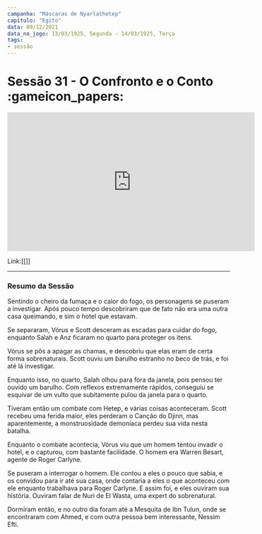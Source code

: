 ```yaml
---
campanha: "Máscaras de Nyarlathotep"
capítulo: "Egito"
data: 09/12/2021
data_no_jogo: 13/03/1925, Segunda - 14/03/1925, Terça
tags: 
- sessão
---
```

# Sessão 31 - O Confronto e o Conto :gameicon_papers:

<div align="center"><iframe width="560" height="315" src="https://www.youtube.com/embed/7gdi_tzyndE" title="YouTube video player" frameborder="0" allow="accelerometer; autoplay; clipboard-write; encrypted-media; gyroscope; picture-in-picture" allowfullscreen></iframe></div>

Link:[[]]

---
### Resumo da Sessão
Sentindo o cheiro da fumaça e o calor do fogo, os personagens se puseram a investigar. Após pouco tempo descobriram que de fato não era uma outra casa queimando, e sim o hotel que estavam.

Se separaram, Vórus e Scott desceram as escadas para cuidar do fogo, enquanto Salah e Anz ficaram no quarto para proteger os itens.

Vórus se pôs a apagar as chamas, e descobriu que elas eram de certa forma sobrenaturais. Scott ouviu um barulho estranho no beco de trás, e foi até lá investigar.

Enquanto isso, no quarto, Salah olhou para fora da janela, pois pensou ter ouvido um barulho. Com reflexos extremamente rápidos, conseguiu se esquivar de um vulto que subitamente pulou da janela para o quarto.

Tiveram então um combate com Hetep, e várias coisas aconteceram. Scott recebeu uma ferida maior, eles perderam o Canção do Djinn, mas aparentemente, a monstruosidade demoníaca perdeu sua vida nesta batalha.

Enquanto o combate acontecia, Vórus viu que um homem tentou invadir o hotel, e o capturou, com bastante facilidade. O homem era Warren Besart, agente de Roger Carlyne.

Se puseram a interrogar o homem. Ele contou a eles o pouco que sabia, e os convidou para ir até sua casa, onde contaria a eles o que aconteceu com ele enquanto trabalhava para Roger Carlyne. E assim foi, e eles ouviram sua história. Ouviram falar de Nuri de El Wasta, uma expert do sobrenatural.

Dormiram então, e no outro dia foram até a Mesquita de Ibn Tulun, onde se encontraram com Ahmed, e com outra pessoa bem interessante, Nessim Efti.
